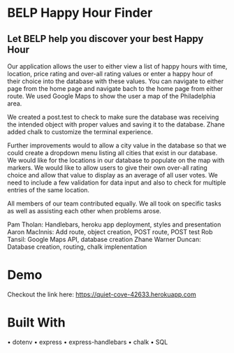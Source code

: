 # BELP Happy Hour Finder

## Let BELP help you discover your best Happy Hour

Our application allows the user to either view a list of happy hours with time, location, price rating and over-all rating values or enter a happy hour of their choice into the database with these values. You can navigate to either page from the home page and navigate bach to the home page from either route. We used Google Maps to show the user a map of the Philadelphia area.

We created a post.test to check to make sure the database was receiving the intended object with proper values and saving it to the database. Zhane added chalk to customize the terminal experience.

Further improvements would to allow a city value in the database so that we could create a dropdown menu listing all cities that exist in our database. We would like for the locations in our database to populate on the map with markers. We would like to allow users to give their own over-all rating choice and allow that value to display as an average of all user votes. We need to include a few validation for data input and also to check for multiple entries of the same location.

All members of our team contributed equally. We all took on specific tasks as well as assisting each other when problems arose.

Pam Tholan: Handlebars, heroku app deployment, styles and presentation
Aaron MacInnis: Add route, object creation, POST route, POST test
Rob Tansil: Google Maps API, database creation
Zhane Warner Duncan: Database creation, routing, chalk implenentation

# Demo
Checkout the link here: https://quiet-cove-42633.herokuapp.com

# Built With
• dotenv
• express
• express-handlebars
• chalk
• SQL

